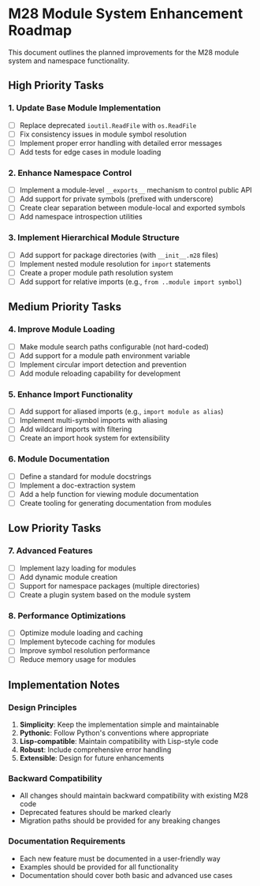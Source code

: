 # M28 Module System Enhancement Roadmap

This document outlines the planned improvements for the M28 module system and namespace functionality.

## High Priority Tasks

### 1. Update Base Module Implementation
- [ ] Replace deprecated `ioutil.ReadFile` with `os.ReadFile`
- [ ] Fix consistency issues in module symbol resolution
- [ ] Implement proper error handling with detailed error messages
- [ ] Add tests for edge cases in module loading

### 2. Enhance Namespace Control
- [ ] Implement a module-level `__exports__` mechanism to control public API
- [ ] Add support for private symbols (prefixed with underscore)
- [ ] Create clear separation between module-local and exported symbols
- [ ] Add namespace introspection utilities

### 3. Implement Hierarchical Module Structure
- [ ] Add support for package directories (with `__init__.m28` files)
- [ ] Implement nested module resolution for `import` statements
- [ ] Create a proper module path resolution system
- [ ] Add support for relative imports (e.g., `from ..module import symbol`)

## Medium Priority Tasks

### 4. Improve Module Loading
- [ ] Make module search paths configurable (not hard-coded)
- [ ] Add support for a module path environment variable
- [ ] Implement circular import detection and prevention
- [ ] Add module reloading capability for development

### 5. Enhance Import Functionality
- [ ] Add support for aliased imports (e.g., `import module as alias`)
- [ ] Implement multi-symbol imports with aliasing
- [ ] Add wildcard imports with filtering
- [ ] Create an import hook system for extensibility

### 6. Module Documentation
- [ ] Define a standard for module docstrings
- [ ] Implement a doc-extraction system
- [ ] Add a help function for viewing module documentation
- [ ] Create tooling for generating documentation from modules

## Low Priority Tasks

### 7. Advanced Features
- [ ] Implement lazy loading for modules
- [ ] Add dynamic module creation
- [ ] Support for namespace packages (multiple directories)
- [ ] Create a plugin system based on the module system

### 8. Performance Optimizations
- [ ] Optimize module loading and caching
- [ ] Implement bytecode caching for modules
- [ ] Improve symbol resolution performance
- [ ] Reduce memory usage for modules

## Implementation Notes

### Design Principles
1. **Simplicity**: Keep the implementation simple and maintainable
2. **Pythonic**: Follow Python's conventions where appropriate
3. **Lisp-compatible**: Maintain compatibility with Lisp-style code
4. **Robust**: Include comprehensive error handling
5. **Extensible**: Design for future enhancements

### Backward Compatibility
- All changes should maintain backward compatibility with existing M28 code
- Deprecated features should be marked clearly
- Migration paths should be provided for any breaking changes

### Documentation Requirements
- Each new feature must be documented in a user-friendly way
- Examples should be provided for all functionality
- Documentation should cover both basic and advanced use cases